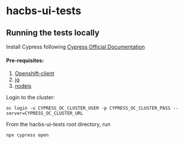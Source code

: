 # hacbs-ui-tests

## Running the tests locally

Install Cypress following [Cypress Official Documentation](https://docs.cypress.io/guides/getting-started/installing-cypress)

#### Pre-requisites:
1. [Openshift-client](https://docs.openshift.com/container-platform/4.7/cli_reference/openshift_cli/getting-started-cli.html)
2. [jq](https://snapcraft.io/install/yq)
3. [nodejs](https://nodejs.dev/download/package-manager/)

Login to the cluster:

    oc login -u CYPRESS_OC_CLUSTER_USER -p CYPRESS_OC_CLUSTER_PASS --server=CYPRESS_OC_CLUSTER_URL

From the hacbs-ui-tests root directory, run

    npx cypress open
